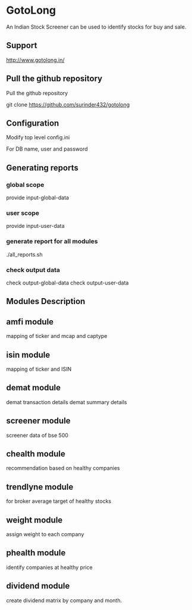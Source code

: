 # GotoLong

An Indian Stock Screener can be used to identify stocks for buy and sale.

## Support
http://www.gotolong.in/

## Pull the github repository

Pull the github repository

git clone https://github.com/surinder432/gotolong

## Configuration

Modify top level config.ini

For DB name, user and password

## Generating reports

### global scope
provide input-global-data 

### user scope
provide input-user-data

### generate report for all modules
./all_reports.sh

### check output data
check output-global-data
check output-user-data

## Modules Description

## amfi module

mapping of ticker and mcap and captype

## isin module

mapping of ticker and ISIN

## demat module

demat transaction details
demat summary details

## screener module

screener data of bse 500

## chealth module

recommendation based on healthy companies 

## trendlyne module

for broker average target of healthy stocks

## weight module

assign weight to each company

## phealth module

identify companies at healthy price

## dividend module

create dividend matrix by company and month.